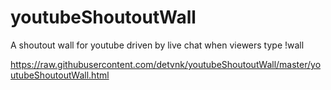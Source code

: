 # youtubeShoutoutWall
A shoutout wall for youtube driven by live chat when viewers type !wall

https://raw.githubusercontent.com/detvnk/youtubeShoutoutWall/master/youtubeShoutoutWall.html

